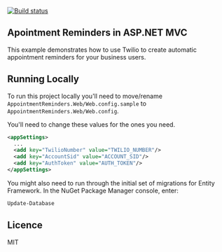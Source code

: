 [![Build status](https://ci.appveyor.com/api/projects/status/qd3q5801n57givny?svg=true)](https://ci.appveyor.com/project/acamino/appointment-reminders-csharp)


## Apointment Reminders in ASP.NET MVC

This example demonstrates how to use Twilio to create automatic appointment reminders for your business users.

## Running Locally

To run this project locally you'll need to move/rename `AppointmentReminders.Web/Web.config.sample` to `AppointmentReminders.Web/Web.config`.

You'll need to change these values for the ones you need.

```xml
<appSettings>
  ...
  <add key="TwilioNumber" value="TWILIO_NUMBER"/>
  <add key="AccountSid" value="ACCOUNT_SID"/>
  <add key="AuthToken" value="AUTH_TOKEN"/>
</appSettings>
```

You might also need to run through the initial set of migrations for Entity Framework. In the NuGet Package Manager console, enter:

```bash
Update-Database
```

## Licence

MIT
